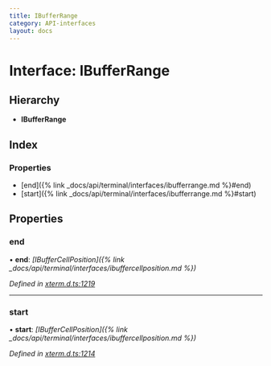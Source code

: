 ```yaml
---
title: IBufferRange
category: API-interfaces
layout: docs
---
```



# Interface: IBufferRange

## Hierarchy

* **IBufferRange**

## Index

### Properties

* [end]({% link _docs/api/terminal/interfaces/ibufferrange.md %}#end)
* [start]({% link _docs/api/terminal/interfaces/ibufferrange.md %}#start)

## Properties

###  end

• **end**: *[IBufferCellPosition]({% link _docs/api/terminal/interfaces/ibuffercellposition.md %})*

*Defined in [xterm.d.ts:1219](https://github.com/meganrogge/xterm.js/blob/4.13.0/typings/xterm.d.ts#L1219)*

___

###  start

• **start**: *[IBufferCellPosition]({% link _docs/api/terminal/interfaces/ibuffercellposition.md %})*

*Defined in [xterm.d.ts:1214](https://github.com/meganrogge/xterm.js/blob/4.13.0/typings/xterm.d.ts#L1214)*
